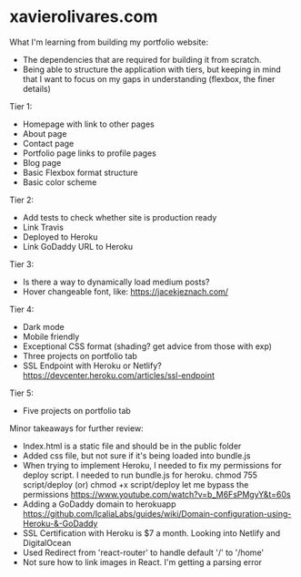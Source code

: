 # xavierolivares.com

What I'm learning from building my portfolio website:

- The dependencies that are required for building it from scratch.
- Being able to structure the application with tiers, but keeping in mind that I want to focus on my gaps in understanding (flexbox, the finer details)

Tier 1:

- Homepage with link to other pages
- About page
- Contact page
- Portfolio page links to profile pages
- Blog page
- Basic Flexbox format structure
- Basic color scheme

Tier 2:
- Add tests to check whether site is production ready
- Link Travis
- Deployed to Heroku
- Link GoDaddy URL to Heroku

Tier 3:
- Is there a way to dynamically load medium posts?
- Hover changeable font, like: https://jacekjeznach.com/

Tier 4: 
- Dark mode
- Mobile friendly
- Exceptional CSS format (shading? get advice from those with exp)
- Three projects on portfolio tab
- SSL Endpoint with Heroku or Netlify? https://devcenter.heroku.com/articles/ssl-endpoint

Tier 5:
- Five projects on portfolio tab

Minor takeaways for further review:
- Index.html is a static file and should be in the public folder
- Added css file, but not sure if it's being loaded into bundle.js
- When trying to implement Heroku, I needed to fix my permissions for deploy script. I needed to run bundle.js for heroku. chmod 755 script/deploy (or) chmod +x script/deploy let me bypass the permissions
https://www.youtube.com/watch?v=b_M6FsPMgyY&t=60s
- Adding a GoDaddy domain to herokuapp https://github.com/IcaliaLabs/guides/wiki/Domain-configuration-using-Heroku-&-GoDaddy
- SSL Certification with Heroku is $7 a month. Looking into Netlify and DigitalOcean
- Used Redirect from 'react-router' to handle default '/' to '/home'
- Not sure how to link images in React. I'm getting a parsing error